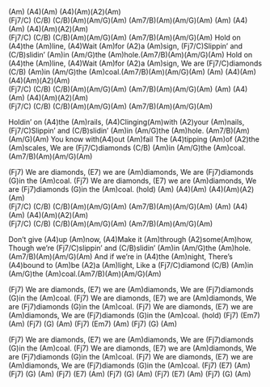 (Am) (A4)(Am)  (A4)(Am)(A2)(Am)  
(Fj7/C) (C/B) (C/B)(Am)(Am/G)(Am) (Am7/B)(Am)(Am/G)(Am)
(Am) (A4)(Am)  (A4)(Am)(A2)(Am)  
(Fj7/C) (C/B) (C/B)(Am)(Am/G)(Am) (Am7/B)(Am)(Am/G)(Am)
Hold on (A4)the (Am)line,
(A4)Wait (Am)for (A2)a (Am)sign,
(Fj7/C)Slippin’ and (C/B)slidin’ (Am)in (Am/G)the (Am)hole.(Am7/B)(Am)(Am/G)(Am)
Hold on (A4)the (Am)line,
(A4)Wait (Am)for (A2)a (Am)sign,
We are (Fj7/C)diamonds (C/B) (Am)in (Am/G)the (Am)coal.(Am7/B)(Am)(Am/G)(Am)
(Am) (A4)(Am)  (A4)(Am)(A2)(Am)  
(Fj7/C) (C/B) (C/B)(Am)(Am/G)(Am) (Am7/B)(Am)(Am/G)(Am)
(Am) (A4)(Am)  (A4)(Am)(A2)(Am)  
(Fj7/C) (C/B) (C/B)(Am)(Am/G)(Am) (Am7/B)(Am)(Am/G)(Am)

Holdin’ on (A4)the (Am)rails,
(A4)Clinging(Am)with (A2)your (Am)nails,
(Fj7/C)Slippin’ and (C/B)slidin’ (Am)in (Am/G)the (Am)hole. (Am7/B)(Am)(Am/G)(Am)
You know with(A4)out (Am)fail
The (A4)tipping (Am)of (A2)the (Am)scales,
We are (Fj7/C)diamonds (C/B) (Am)in (Am/G)the (Am)coal.(Am7/B)(Am)(Am/G)(Am)

(Fj7) We are diamonds, (E7) we are (Am)diamonds,
We are (Fj7)diamonds (G)in the (Am)coal.
(Fj7) We are diamonds, (E7) we are (Am)diamonds,
We are (Fj7)diamonds (G)in the (Am)coal. (hold)
(Am) (A4)(Am)  (A4)(Am)(A2)(Am)  
(Fj7/C) (C/B) (C/B)(Am)(Am/G)(Am) (Am7/B)(Am)(Am/G)(Am)
(Am) (A4)(Am)  (A4)(Am)(A2)(Am)  
(Fj7/C) (C/B) (C/B)(Am)(Am/G)(Am) (Am7/B)(Am)(Am/G)(Am)

Don’t give (A4)up (Am)now,
(A4)Make it (Am)through (A2)some(Am)how,
Though we’re (Fj7/C)slippin’ and (C/B)slidin’ (Am)in (Am/G)the (Am)hole. (Am7/B)(Am)(Am/G)(Am)
And if we’re in (A4)the (Am)night,
There’s (A4)bound to (Am)be (A2)a (Am)light,
Like a (Fj7/C)diamond (C/B) (Am)in (Am/G)the (Am)coal.(Am7/B)(Am)(Am/G)(Am)

(Fj7) We are diamonds, (E7) we are (Am)diamonds,
We are (Fj7)diamonds (G)in the (Am)coal.
(Fj7) We are diamonds, (E7) we are (Am)diamonds,
We are (Fj7)diamonds (G)in the (Am)coal.
(Fj7) We are diamonds, (E7) we are (Am)diamonds,
We are (Fj7)diamonds (G)in the (Am)coal. (hold)
(Fj7)    (Em7) (Am) (Fj7) (G) (Am)  (Fj7)  (Em7) (Am) (Fj7) (G) (Am)

(Fj7) We are diamonds, (E7) we are (Am)diamonds,
We are (Fj7)diamonds (G)in the (Am)coal.
(Fj7) We are diamonds, (E7) we are (Am)diamonds,
We are (Fj7)diamonds (G)in the (Am)coal.
(Fj7) We are diamonds, (E7) we are (Am)diamonds,
We are (Fj7)diamonds (G)in the (Am)coal.
(Fj7)  (E7) (Am) (Fj7) (G) (Am)  (Fj7)  (E7) (Am) (Fj7) (G) (Am)  (Fj7)  (E7) (Am) (Fj7) (G) (Am)
